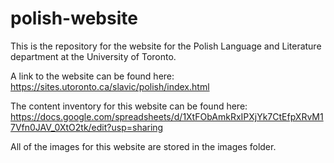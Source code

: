 # polish-website

This is the repository for the website for the Polish Language and Literature department at the University of Toronto.

A link to the website can be found here:
https://sites.utoronto.ca/slavic/polish/index.html

The content inventory for this website can be found here:
https://docs.google.com/spreadsheets/d/1XtFObAmkRxIPXjYk7CtEfpXRvM17Vfn0JAV_0XtO2tk/edit?usp=sharing

All of the images for this website are stored in the images folder.

